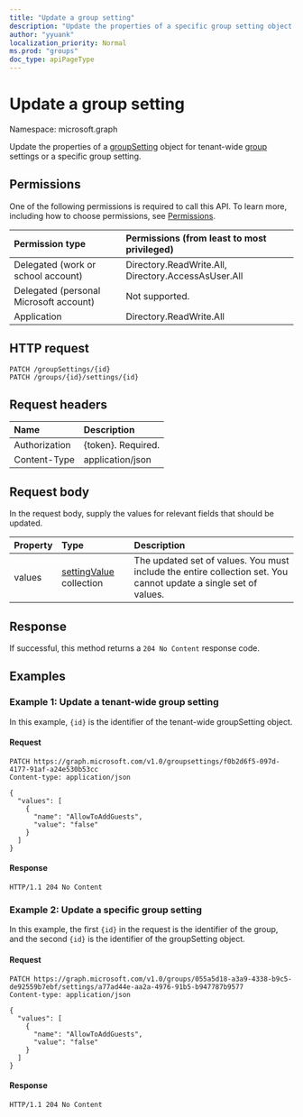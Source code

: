 ```yaml
---
title: "Update a group setting"
description: "Update the properties of a specific group setting object."
author: "yyuank"
localization_priority: Normal
ms.prod: "groups"
doc_type: apiPageType
---
```


# Update a group setting

Namespace: microsoft.graph

Update the properties of a [groupSetting](../resources/groupsetting.md) object for tenant-wide [group](../resources/group.md) settings or a specific group setting.

## Permissions

One of the following permissions is required to call this API. To learn more, including how to choose permissions, see [Permissions](/graph/permissions-reference).


|Permission type      | Permissions (from least to most privileged)              |
|:--------------------|:---------------------------------------------------------|
|Delegated (work or school account) | Directory.ReadWrite.All, Directory.AccessAsUser.All    |
|Delegated (personal Microsoft account) | Not supported.    |
|Application | Directory.ReadWrite.All |

## HTTP request
<!-- { "blockType": "ignored" } -->



```http
PATCH /groupSettings/{id}
PATCH /groups/{id}/settings/{id}
```
## Request headers
| Name | Description |
|:-----------|:-----------|
| Authorization  | {token}. Required. |
| Content-Type	| application/json	|

## Request body
In the request body, supply the values for relevant fields that should be updated. 

| Property | Type | Description |
|:---------------|:--------|:----------|
| values | [settingValue](../resources/settingvalue.md) collection | The updated set of values. You must include the entire collection set. You cannot update a single set of values. |

## Response

If successful, this method returns a `204 No Content` response code.

## Examples

### Example 1: Update a tenant-wide group setting

In this example, `{id}` is the identifier of the tenant-wide groupSetting object.

#### Request

<!-- {
  "blockType": "request",
  "name": "update_tenant_setting"
}-->
```http
PATCH https://graph.microsoft.com/v1.0/groupsettings/f0b2d6f5-097d-4177-91af-a24e530b53cc
Content-type: application/json

{
  "values": [
    {
      "name": "AllowToAddGuests",
      "value": "false"
    }
  ]
}
```

#### Response

<!-- {
  "blockType": "response",
  "truncated": false
} -->
```http
HTTP/1.1 204 No Content
```

### Example 2: Update a specific group setting

In this example, the first `{id}` in the request is the identifier of the group, and the second `{id}` is the identifier of the groupSetting object.

#### Request

<!-- {
  "blockType": "request",
  "name": "update_groupsetting_by_id"
}-->
```http
PATCH https://graph.microsoft.com/v1.0/groups/055a5d18-a3a9-4338-b9c5-de92559b7ebf/settings/a77ad44e-aa2a-4976-91b5-b947787b9577
Content-type: application/json

{
  "values": [
    {
      "name": "AllowToAddGuests",
      "value": "false"
    }
  ]
}
```

#### Response

<!-- {
  "blockType": "response",
  "truncated": false
} -->
```http
HTTP/1.1 204 No Content
```

<!-- uuid: 8fcb5dbc-d5aa-4681-8e31-b001d5168d79
2015-10-25 14:57:30 UTC -->
<!-- {
  "type": "#page.annotation",
  "description": "Update groupSetting",
  "keywords": "",
  "section": "documentation",
  "tocPath": "",
  "suppressions": [
  ]
}-->

